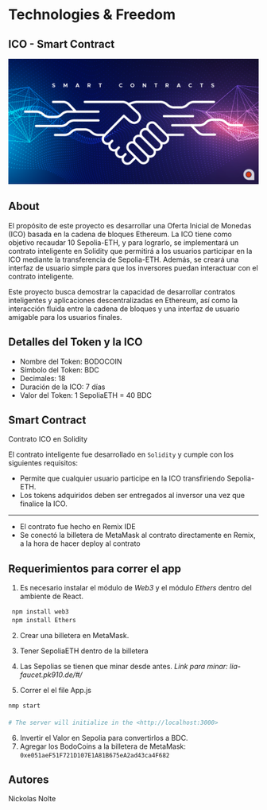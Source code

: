 # Technologies & Freedom
## ICO - Smart Contract

![Screenshot](screenshot.png)

## About
El propósito de este proyecto es desarrollar una Oferta Inicial de Monedas (ICO) basada en la cadena de bloques Ethereum. La ICO tiene como objetivo recaudar 10 Sepolia-ETH, y para lograrlo, se implementará un contrato inteligente en Solidity que permitirá a los usuarios participar en la ICO mediante la transferencia de Sepolia-ETH. Además, se creará una interfaz de usuario simple para que los inversores puedan interactuar con el contrato inteligente. 

Este proyecto busca demostrar la capacidad de desarrollar contratos inteligentes y aplicaciones descentralizadas en Ethereum, así como la interacción fluida entre la cadena de bloques y una interfaz de usuario amigable para los usuarios finales.


## Detalles del Token y la ICO

- Nombre del Token: BODOCOIN
- Símbolo del Token: BDC
- Decimales: 18
- Duración de la ICO: 7 días
- Valor del Token:  1 SepoliaETH = 40 BDC

## Smart Contract 

Contrato ICO en Solidity

El contrato inteligente fue desarrollado en `Solidity` y cumple con los siguientes requisitos:

- Permite que cualquier usuario participe en la ICO transfiriendo Sepolia-ETH.
- Los tokens adquiridos deben ser entregados al inversor una vez que finalice la ICO.

------------------------------------------------------------------------------------------------------------------------------------------------------------------------------------

- El contrato fue hecho en Remix IDE
- Se conectó la billetera de MetaMask al contrato directamente en Remix, a la hora de hacer deploy al contrato


## Requerimientos para correr el app

1. Es necesario instalar el módulo de *Web3* y el módulo *Ethers* dentro del ambiente de React.

```bash
 npm install web3
 npm install Ethers
```

2. Crear una billetera en MetaMask.
3. Tener SepoliaETH dentro de la billetera
4. Las Sepolias se tienen que minar desde antes. *Link para minar: lia-faucet.pk910.de/#/*

5. Correr el el file App.js
```bash
nmp start

# The server will initialize in the <http://localhost:3000>
```

6. Invertir el Valor en Sepolia para convertirlos a BDC.
7. Agregar los BodoCoins a la billetera de MetaMask: `0xe051aeF51F721D107E1A81B675eA2ad43ca4F682`


## Autores
Nickolas Nolte
